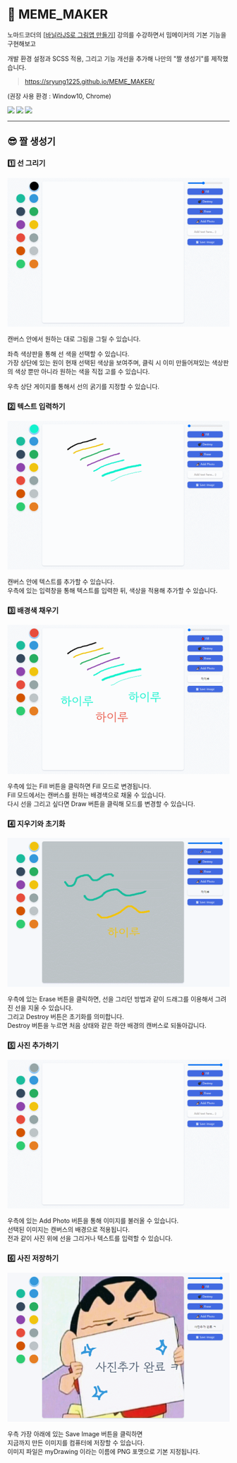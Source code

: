 # 🎨 MEME_MAKER

노마드코더의 [[바닐라JS로 그림앱 만들기](https://nomadcoders.co/javascript-for-beginners-2)] 강의를 수강하면서 밈메이커의 기본 기능을 구현해보고<br>

개발 환경 설정과 SCSS 적용, 그리고 기능 개선을 추가해 나만의 "짤 생성기"를 제작했습니다.

> https://sryung1225.github.io/MEME_MAKER/

(권장 사용 환경 : Window10, Chrome)

<img src="https://img.shields.io/badge/HTML5-E34F26?style=flat-square&logo=html5&logoColor=white"/> <img src="https://img.shields.io/badge/Sass-CC6699?style=flat-square&logo=Sass&logoColor=white"/> <img src="https://img.shields.io/badge/JavaScript-F7DF1E?style=flat-square&logo=javascript&logoColor=black"/>

---

## 😎 짤 생성기

### 1️⃣ 선 그리기

![선 그리기](./assets/draw_pen.gif)<br>

캔버스 안에서 원하는 대로 그림을 그릴 수 있습니다. <br>

좌측 색상판을 통해 선 색을 선택할 수 있습니다. <br>
가장 상단에 있는 원이 현재 선택된 색상을 보여주며, 클릭 시 이미 만들어져있는 색상판의 색상 뿐만 아니라 원하는 색을 직접 고를 수 있습니다. <br>

우측 상단 게이지를 통해서 선의 굵기를 지정할 수 있습니다. <br>

### 2️⃣ 텍스트 입력하기

![텍스트 입력하기](./assets/draw_text.gif)<br>

캔버스 안에 텍스트를 추가할 수 있습니다. <br>
우측에 있는 입력창을 통해 텍스트를 입력한 뒤, 색상을 적용해 추가할 수 있습니다. <br>

### 3️⃣ 배경색 채우기

![배경색 채우기](./assets/draw_fill.gif)<br>

우측에 있는 Fill 버튼을 클릭하면 Fill 모드로 변경됩니다. <br>
Fill 모드에서는 캔버스를 원하는 배경색으로 채울 수 있습니다. <br>
다시 선을 그리고 싶다면 Draw 버튼을 클릭해 모드를 변경할 수 있습니다. <br>

### 4️⃣ 지우기와 초기화

![지우기와 초기화](./assets/draw_eraser.gif)<br>

우측에 있는 Erase 버튼을 클릭하면, 선을 그리던 방법과 같이 드래그를 이용해서 그려진 선을 지울 수 있습니다. <br>
그리고 Destroy 버튼은 초기화를 의미합니다. <br>
Destroy 버튼을 누르면 처음 상태와 같은 하얀 배경의 캔버스로 되돌아갑니다.<br>

### 5️⃣ 사진 추가하기

![사진 추가하기](./assets/draw_photo.gif)<br>

우측에 있는 Add Photo 버튼을 통해 이미지를 불러올 수 있습니다. <br>
선택된 이미지는 캔버스의 배경으로 적용됩니다. <br>
전과 같이 사진 위에 선을 그리거나 텍스트를 입력할 수 있습니다. <br>

### 6️⃣ 사진 저장하기

![사진 저장하기](./assets/draw_save.gif)<br>

우측 가장 아래에 있는 Save Image 버튼을 클릭하면 <br>
지금까지 만든 이미지를 컴퓨터에 저장할 수 있습니다. <br>
이미지 파일은 myDrawing 이라는 이름에 PNG 포맷으로 기본 지정됩니다. <br>
